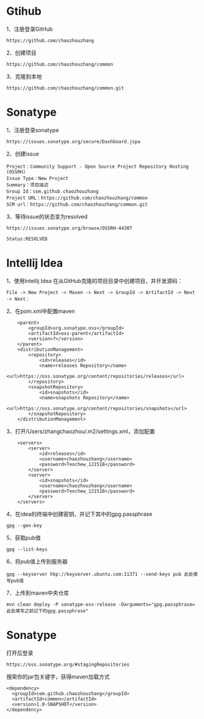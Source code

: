# Gtihub
1、注册登录GitHub
```
https://github.com/chaozhouzhang
```
2、创建项目
```
https://github.com/chaozhouzhang/common
```
3、克隆到本地
```
https://github.com/chaozhouzhang/common.git
```

# Sonatype
1、注册登录sonatype
```
https://issues.sonatype.org/secure/Dashboard.jspa
```
2、创建issue
```
Project：Community Support - Open Source Project Repository Hosting (OSSRH)
Issue Type：New Project
Summary：项目描述
Group Id：com.github.chaozhouzhang
Project URL：https://github.com/chaozhouzhang/common
SCM url：https://github.com/chaozhouzhang/common.git
```
3、等待issue的状态变为resolved
```
https://issues.sonatype.org/browse/OSSRH-44307
```
```
Status:RESOLVED
```

# Intellij Idea
1、使用Intellij Idea 在从GitHub克隆的项目目录中创建项目，并开发源码：
```
File -> New Project -> Maven -> Next -> GroupId -> ArtifactId -> Next -> Next：
```
2、在pom.xml中配置maven
```
    <parent>
        <groupId>org.sonatype.oss</groupId>
        <artifactId>oss-parent</artifactId>
        <version>7</version>
    </parent>
    <distributionManagement>
        <repository>
            <id>releases</id>
            <name>releases Repository</name>
            <url>https://oss.sonatype.org/content/repositories/releases</url>
        </repository>
        <snapshotRepository>
            <id>snapshots</id>
            <name>snapshots Repository</name>
            <url>https://oss.sonatype.org/content/repositories/snapshots</url>
        </snapshotRepository>
    </distributionManagement>
```

3、打开/Users/zhangchaozhou/.m2/settings.xml，添加配置
```
    <servers>
        <server>
            <id>releases</id>
            <username>chaozhouzhang</username>
            <password>Teochew_121518</password>
        </server>
        <server>
            <id>snapshots</id>
            <username>chaozhouzhang</username>
            <password>Teochew_121518</password>
        </server>
    </servers>
```
4、在idea的终端中创建密钥，并记下其中的gpg.passphrase
```
gpg --gen-key
```
5、获取pub值
```
gpg --list-keys
```
6、将pub值上传到服务器
```
gpg --keyserver hkp://keyserver.ubuntu.com:11371 --send-keys pub 此处填写pub值
```
7、上传到maven中央仓库
```
mvn clean deploy -P sonatype-oss-release -Darguments="gpg.passphrase=此处填写之前记下的gpg.passphrase"
```
# Sonatype
打开后登录
```
https://oss.sonatype.org/#stagingRepositories
```
搜索你的jar包关键字，获得maven加载方式
```
<dependency>
  <groupId>com.github.chaozhouzhang</groupId>
  <artifactId>common</artifactId>
  <version>1.0-SNAPSHOT</version>
</dependency>
```

